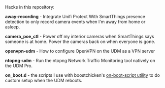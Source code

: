 Hacks in this repository:

__away-recording__ - Integrate Unifi Protect With SmartThings presence detection to only record camera events when I'm away from home or asleep.

__camera_poe_ctl__ - Power off my interior cameras when SmartThings says someone is at home.  Power the cameras back on when everyone is gone.

__openvpn-udm__ - How to configure OpenVPN on the UDM as a VPN server

__ntopng-udm__ - Run the ntopng Network Traffic Monitoring tool natively on the UDM Pro.

__on_boot.d__ - the scripts I use with boostchicken's [on-boot-script utility](https://github.com/boostchicken/udm-utilities/tree/master/on-boot-script) to do custom setup when the UDM reboots.
